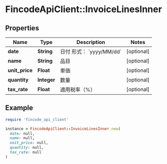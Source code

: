 # FincodeApiClient::InvoiceLinesInner

## Properties

| Name | Type | Description | Notes |
| ---- | ---- | ----------- | ----- |
| **date** | **String** | 日付   形式： &#x60;yyyy/MM/dd&#x60;    | [optional] |
| **name** | **String** | 品目    | [optional] |
| **unit_price** | **Float** | 単価    | [optional] |
| **quantity** | **Integer** | 数量    | [optional] |
| **tax_rate** | **Float** | 適用税率（%）    | [optional] |

## Example

```ruby
require 'fincode_api_client'

instance = FincodeApiClient::InvoiceLinesInner.new(
  date: null,
  name: null,
  unit_price: null,
  quantity: null,
  tax_rate: null
)
```

